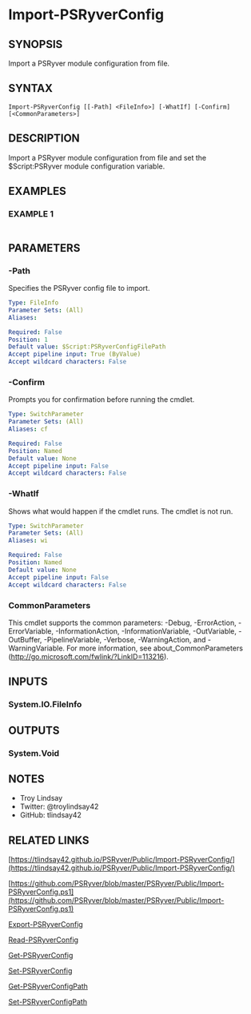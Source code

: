 # Import-PSRyverConfig

## SYNOPSIS
Import a PSRyver module configuration from file.

## SYNTAX

```
Import-PSRyverConfig [[-Path] <FileInfo>] [-WhatIf] [-Confirm] [<CommonParameters>]
```

## DESCRIPTION
Import a PSRyver module configuration from file and set the $Script:PSRyver
module configuration variable.

## EXAMPLES

### EXAMPLE 1
```

```

## PARAMETERS

### -Path
Specifies the PSRyver config file to import.

```yaml
Type: FileInfo
Parameter Sets: (All)
Aliases:

Required: False
Position: 1
Default value: $Script:PSRyverConfigFilePath
Accept pipeline input: True (ByValue)
Accept wildcard characters: False
```

### -Confirm
Prompts you for confirmation before running the cmdlet.

```yaml
Type: SwitchParameter
Parameter Sets: (All)
Aliases: cf

Required: False
Position: Named
Default value: None
Accept pipeline input: False
Accept wildcard characters: False
```

### -WhatIf
Shows what would happen if the cmdlet runs.
The cmdlet is not run.

```yaml
Type: SwitchParameter
Parameter Sets: (All)
Aliases: wi

Required: False
Position: Named
Default value: None
Accept pipeline input: False
Accept wildcard characters: False
```

### CommonParameters
This cmdlet supports the common parameters: -Debug, -ErrorAction, -ErrorVariable, -InformationAction, -InformationVariable, -OutVariable, -OutBuffer, -PipelineVariable, -Verbose, -WarningAction, and -WarningVariable.
For more information, see about_CommonParameters (http://go.microsoft.com/fwlink/?LinkID=113216).

## INPUTS

### System.IO.FileInfo

## OUTPUTS

### System.Void

## NOTES
- Troy Lindsay
- Twitter: @troylindsay42
- GitHub: tlindsay42

## RELATED LINKS

[https://tlindsay42.github.io/PSRyver/Public/Import-PSRyverConfig/](https://tlindsay42.github.io/PSRyver/Public/Import-PSRyverConfig/)

[https://github.com/PSRyver/blob/master/PSRyver/Public/Import-PSRyverConfig.ps1](https://github.com/PSRyver/blob/master/PSRyver/Public/Import-PSRyverConfig.ps1)

[Export-PSRyverConfig]()

[Read-PSRyverConfig]()

[Get-PSRyverConfig]()

[Set-PSRyverConfig]()

[Get-PSRyverConfigPath]()

[Set-PSRyverConfigPath]()

